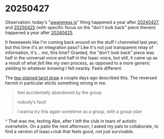 # 20250427

Observation: today's "[awareness is](awareness-is/)" thing happened a year after [20240427](../../../2024/04/27/), and [20250425](../25/) (with specific focus on the "don't look back" piece therein) happened a year after [20240425](../../../2024/04/25/).

It feeeeeeels like I'm coming back around on the stuff I channeled last year, but this time it's an integration pass? Like it's not just transparent relay of information, it's... _me_, this time? Granted, the "don't look back" piece was half in the universal voice and half in the Isaac voice, but still, it came up as a result of what _felt_ like my own process, as opposed to a more generic yielding to whatever _knowing_ I felt nearby. Feels different.

The [tea-stained tarot draw](../21/tea-stained-tarot.md) a couple days ago described this. The reversed hermit in particular elicits something strong in me.

> feel accidentally abandoned by the group
>
> nobody’s fault
>
> I wanna try this again sometime as a group, with a group plan

^ That was me, texting Abe, after I left the club in tears of autistic overwhelm. On a patio the next afternoon, I asked my pals to collaborate, to find a version of Isaac+club that feels good, not just survivable.
